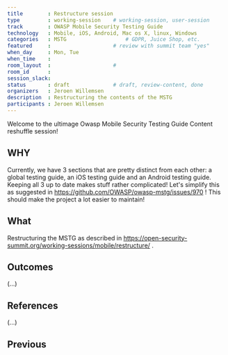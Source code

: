 ```yaml
---
title        : Restructure session
type         : working-session    # working-session, user-session
track        : OWASP Mobile Security Testing Guide
technology   : Mobile, iOS, Android, Mac os X, linux, Windows
categories   : MSTG                   # GDPR, Juice Shop, etc.
featured     :                    # review with summit team "yes"
when_day     : Mon, Tue
when_time    :
room_layout  :                    #
room_id      :
session_slack:
status       : draft              # draft, review-content, done
organizers   : Jeroen Willemsen
description  : Restructuring the contents of the MSTG
participants : Jeroen Willemsen
---
```


Welcome to the ultimage Owasp Mobile Security Testing Guide Content reshuffle session!

## WHY

Currently, we have 3 sections that are pretty distinct from each other: a global testing guide, an iOS testing guide and an Android testing guide. Keeping all 3 up to date makes stuff rather complicated! Let's simplify this as suggested in https://github.com/OWASP/owasp-mstg/issues/970 ! This should make the project a lot easier to maintain!

## What

Restructuring the MSTG as described in https://open-security-summit.org/working-sessions/mobile/restructure/ .

## Outcomes

(...)

## References

(...)


## Previous
